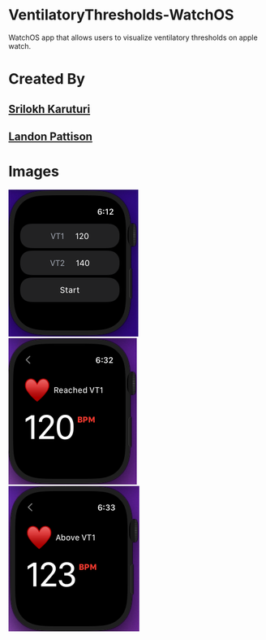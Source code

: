 # VentilatoryThresholds-WatchOS
WatchOS app that allows users to visualize ventilatory thresholds on apple watch. 

# Created By
## [Srilokh Karuturi](https://www.linkedin.com/in/srilokh-karuturi/)
## [Landon Pattison](https://www.linkedin.com/in/landonpattison/)
###### 

# Images
![Alt text](VentilatoryThresholdImages/Home.png?raw=true)
![Alt text](VentilatoryThresholdImages/ReachedVT.png?raw=true)
![Alt text](VentilatoryThresholdImages/AboveVT.png?raw=true)

